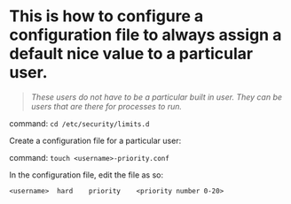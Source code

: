 # This is how to configure a configuration file to always assign a default nice value to a particular user.

> *These users do not have to be a particular built in user. They can be users that are there for processes to run.*

command: ```cd /etc/security/limits.d```

Create a configuration file for a particular user: 

command: ```touch <username>-priority.conf```

In the configuration file, edit the file as so: 
```
<username>  hard    priority    <priority number 0-20>
```

